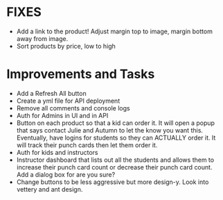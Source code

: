 # FIXES

- Add a link to the product! Adjust margin top to image, margin bottom away from image.
- Sort products by price, low to high

# Improvements and Tasks

- Add a Refresh All button
- Create a yml file for API deployment
- Remove all comments and console logs
- Auth for Admins in UI and in API
- Button on each product so that a kid can order it. It will open a popup that says contact Julie and Autumn to let the know you want this. Eventually, have logins for students so they can ACTUALLY order it. It will track their punch cards then let them order it.
- Auth for kids and instructors
- Instructor dashboard that lists out all the students and allows them to increase their punch card count or decrease their punch card count. Add a dialog box for are you sure?
- Change buttons to be less aggressive but more design-y. Look into vettery and ant design.
